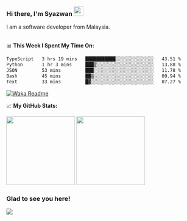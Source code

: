 ### Hi there, I'm Syazwan <img src="https://media.giphy.com/media/hvRJCLFzcasrR4ia7z/giphy.gif" width="25px">
I am a software developer from Malaysia.
<br/><br/>

📊 **This Week I Spent My Time On:**
<!--START_SECTION:waka-->

```txt
TypeScript   3 hrs 19 mins   ███████████░░░░░░░░░░░░░░   43.51 %
Python       1 hr 3 mins     ███▒░░░░░░░░░░░░░░░░░░░░░   13.88 %
JSON         53 mins         ███░░░░░░░░░░░░░░░░░░░░░░   11.78 %
Bash         45 mins         ██▒░░░░░░░░░░░░░░░░░░░░░░   09.94 %
Text         33 mins         █▓░░░░░░░░░░░░░░░░░░░░░░░   07.27 %
```

<!--END_SECTION:waka-->
[![Waka Readme](https://github.com/syazwanz/syazwanz/actions/workflows/wakatime.yml/badge.svg)](https://github.com/syazwanz/syazwanz/actions/workflows/wakatime.yml)

📈 **My GitHub Stats:**

<p>
  <img height="180em" src="https://github-readme-stats.vercel.app/api?username=syazwanz&show_icons=true&hide_border=false&&count_private=true&include_all_commits=true" />
  <img height="180em" src="https://github-readme-stats.vercel.app/api/top-langs/?username=syazwanz&exclude_repo=KNN-Image-Classification&show_icons=true&hide_border=false&layout=compact&langs_count=8"/>
</p>

### Glad to see you here!
![](https://visitor-badge.glitch.me/badge?page_id=syazwanz.syazwanz)
